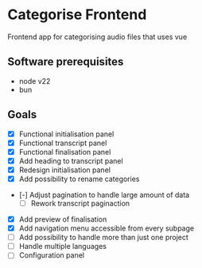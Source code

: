 # Categorise Frontend

Frontend app for categorising audio files that uses vue

## Software prerequisites

- node v22
- bun

## Goals

- [x] Functional initialisation panel
- [x] Functional transcript panel
- [x] Functional finalisation panel
- [x] Add heading to transcript panel
- [x] Redesign initialisation panel
- [x] Add possibility to rename categories
- [-] Adjust pagination to handle large amount of data
  - [ ] Rework transcript paginaction
- [x] Add preview of finalisation
- [x] Add navigation menu accessible from every subpage
- [ ] Add possibility to handle more than just one project
- [ ] Handle multiple languages
- [ ] Configuration panel
